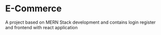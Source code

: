 # E-Commerce
A project based on MERN Stack development and contains login register and frontend with react application
